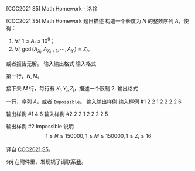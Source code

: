 



[CCC2021 S5]  Math Homework - 洛谷














[CCC2021 S5]  Math Homework
题目描述
构造一个长度为 $N$ 的整数序列 $A$，使得：

1. $\forall i,1\leq A_i\leq 10^9$；
2. $\forall i,\gcd(A_{X_i},A_{X_i+1},\cdots,A_{Y_i})=Z_i$。

或者报告无解。
输入输出格式
输入格式

第一行，$N,M$。

接下来 $M$ 行，每行有 $X_i,Y_i,Z_i$，描述一个限制 2.
输出格式

一行，序列 $A$，或者 `Impossible`。
输入输出样例
输入样例 #1
2 2
1 2 2
2 2 6

输出样例 #1
4 6
输入样例 #2
2 2
1 2 2
2 2 5

输出样例 #2
Impossible
说明
$$1\leq N\leq 150000,1\leq M\leq 150000,1\leq Z_i\leq 16$$

译自 [CCC2021 S5](https://cemc.math.uwaterloo.ca/contests/computing/past_ccc_contests/2021/ccc/seniorEF.pdf)。

spj 在附件里，发现锅了请联系[我](/user/90693)。






